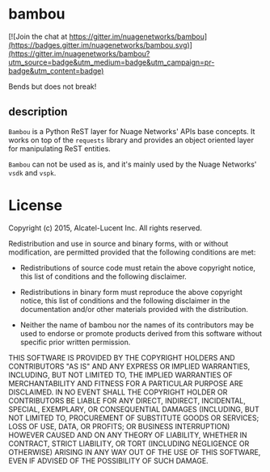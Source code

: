 # bambou

[![Join the chat at https://gitter.im/nuagenetworks/bambou](https://badges.gitter.im/nuagenetworks/bambou.svg)](https://gitter.im/nuagenetworks/bambou?utm_source=badge&utm_medium=badge&utm_campaign=pr-badge&utm_content=badge)

Bends but does not break!


## description

`Bambou` is a Python ReST layer for Nuage Networks' APIs base concepts. It works on top of the `requests` library and provides an object oriented layer for manipulating ReST entities.

`Bambou` can not be used as is, and it's mainly used by the Nuage Networks' `vsdk` and `vspk`.


# License

Copyright (c) 2015, Alcatel-Lucent Inc.
All rights reserved.

Redistribution and use in source and binary forms, with or without
modification, are permitted provided that the following conditions are met:

* Redistributions of source code must retain the above copyright notice, this
  list of conditions and the following disclaimer.

* Redistributions in binary form must reproduce the above copyright notice,
  this list of conditions and the following disclaimer in the documentation
  and/or other materials provided with the distribution.

* Neither the name of bambou nor the names of its
  contributors may be used to endorse or promote products derived from
  this software without specific prior written permission.

THIS SOFTWARE IS PROVIDED BY THE COPYRIGHT HOLDERS AND CONTRIBUTORS "AS IS"
AND ANY EXPRESS OR IMPLIED WARRANTIES, INCLUDING, BUT NOT LIMITED TO, THE
IMPLIED WARRANTIES OF MERCHANTABILITY AND FITNESS FOR A PARTICULAR PURPOSE ARE
DISCLAIMED. IN NO EVENT SHALL THE COPYRIGHT HOLDER OR CONTRIBUTORS BE LIABLE
FOR ANY DIRECT, INDIRECT, INCIDENTAL, SPECIAL, EXEMPLARY, OR CONSEQUENTIAL
DAMAGES (INCLUDING, BUT NOT LIMITED TO, PROCUREMENT OF SUBSTITUTE GOODS OR
SERVICES; LOSS OF USE, DATA, OR PROFITS; OR BUSINESS INTERRUPTION) HOWEVER
CAUSED AND ON ANY THEORY OF LIABILITY, WHETHER IN CONTRACT, STRICT LIABILITY,
OR TORT (INCLUDING NEGLIGENCE OR OTHERWISE) ARISING IN ANY WAY OUT OF THE USE
OF THIS SOFTWARE, EVEN IF ADVISED OF THE POSSIBILITY OF SUCH DAMAGE.
